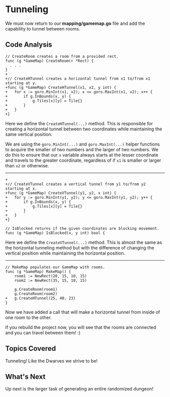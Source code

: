# Tunneling
We must now return to our **mapping/gamemap.go** file and add the capability to tunnel between rooms.

## Code Analysis
```
// CreateRoom creates a room from a provided rect.
func (g *GameMap) CreateRoom(r *Rect) {
  . . .
}
+
+// CreateHTunnel creates a horizontal tunnel from x1 to/from x1 starting at y.
+func (g *GameMap) CreateHTunnel(x1, x2, y int) {
+	for x := goro.MinInt(x1, x2); x <= goro.MaxInt(x1, x2); x++ {
+		if g.InBounds(x, y) {
+			g.Tiles[x][y] = Tile{}
+		}
+	}
+}
```
Here we define the `CreateHTunnel(...)` method. This is responsible for creating a horizontal tunnel between two coordinates while maintaining the same vertical position.

We are using the `goro.MinInt(...)` and `goro.MaxInt(...)` helper functions to acquire the smaller of two numbers and the larger of two numbers. We do this to ensure that our `x` variable always starts at the lesser coordinate and travels to the greater coordinate, regardless of if `x1` is smaller or larger than `x2` or otherwise.

---
```
+
+// CreateVTunnel creates a vertical tunnel from y1 to/from y2 starting at x.
+func (g *GameMap) CreateVTunnel(y1, y2, x int) {
+	for y := goro.MinInt(y1, y2); y <= goro.MaxInt(y1, y2); y++ {
+		if g.InBounds(x, y) {
+			g.Tiles[x][y] = Tile{}
+		}
+	}
+}

// IsBlocked returns if the given coordinates are blocking movement.
func (g *GameMap) IsBlocked(x, y int) bool {
```
Here we define the `CreateVTunnel(...)` method. This is almost the same as the horizontal tunneling method but with the difference of changing the vertical position while maintaining the horizontal position.

---
```
// MakeMap populates our GameMap with rooms.
func (g *GameMap) MakeMap() {
	room1 := NewRect(20, 15, 10, 15)
	room2 := NewRect(35, 15, 10, 15)

	g.CreateRoom(room1)
	g.CreateRoom(room2)
+	g.CreateHTunnel(25, 40, 23)
}
```
Now we have added a call that will make a horizontal tunnel from inside of one room to the other.

If you rebuild the project now, you will see that the rooms are connected and you can travel between them! :)

## Topics Covered
Tunneling! Like the Dwarves we strive to be!

## What's Next
Up next is the larger task of generating an entire randomized dungeon!
